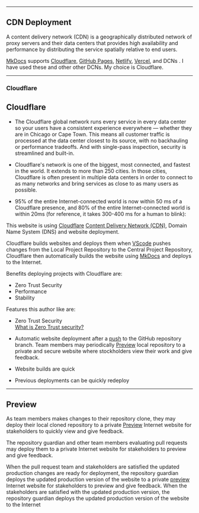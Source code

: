 
---

## CDN Deployment

A content delivery network (CDN) is a geographically distributed network of proxy servers and their data centers that provides high availability and performance by distributing the service spatially relative to end users.

[MkDocs](mkdocs.md) supports [Cloudflare](https://www.cloudflare.com), [GitHub Pages](https://pages.hub.com/), [Netlify](https://www.netlify.com/), [Vercel](https://vercel.com/), and DCNs . I have used these and other other DCNs. My choice is Cloudflare.

---

### Cloudflare

## Cloudflare

- The Cloudflare global network runs every service in every data center so your users have a consistent experience everywhere — whether they are in Chicago or Cape Town. This means all customer traffic is processed at the data center closest to its source, with no backhauling or performance tradeoffs. And with single-pass inspection, security is streamlined and built-in.

- Cloudflare's network is one of the biggest, most connected, and fastest in the world. It extends to more than 250 cities. In those cities, Cloudflare is often present in multiple data centers in order to connect to as many networks and bring  services as close to as many users as possible. 

- 95% of the entire Internet-connected world is now within 50 ms of a Cloudflare presence, and 80% of the entire Internet-connected world is within 20ms (for reference, it takes 300-400 ms for a human to blink):


This website is using [Cloudflare](https://www.cloudflare.com) [Content Delivery Network (CDN)](https://en.wikipedia.org/wiki/Content_delivery_network), Domain Name System (DNS) and website deployment.

Cloudflare builds websites and deploys them when [VScode](vscode.md) pushes changes from the Local Project Repository to the Central Project Repository, Cloudflare then automatically builds the website using [MkDocs](mkdocs.md) and deploys to the Internet.

Benefits deploying projects with Cloudflare are:

- Zero Trust Security
- Performance
- Stability

Features this author like are:

- Zero Trust Security  
  [What is Zero Trust security?](https://developers.cloudflare.com/cloudflare-one/)

- Automatic website deployment after a [push](developmenttools/#push) to the GitHub repository branch. Team members may periodically [Preview](#preview) local repository to a private and secure website where stockholders view their work and give feedback. 
- Website builds are quick
- Previous deployments can be quickly redeploy

---

## Preview 

As team members makes changes to their repository clone, they may deploy their local cloned repository to a private [Preview](#preview) Internet website for stakeholders to quickly view and give feedback.

The repository guardian and other team members evaluating pull requests may deploy them to a private Internet website for stakeholders to preview and give feedback.

When the pull request team and stakeholders are satisfied the updated production changes are ready for deployment, the repository guardian deploys the updated production version of the website to a private [preview](#preview) Internet website for stakeholders to preview and give feedback. When the stakeholders are satisfied with the updated production version, the repository guardian deploys the updated production version of the website to the Internet


